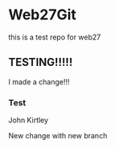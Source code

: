 # Web27Git
this is a test repo for web27


## TESTING!!!!!

I made a change!!!

### Test

John Kirtley


New change with new branch